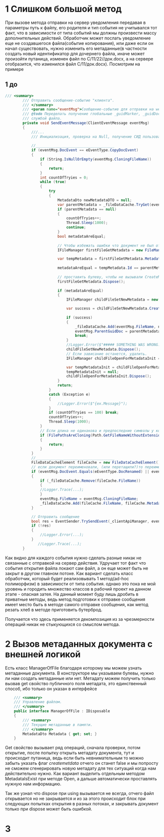 ﻿# 1 Слишком большой метод

При вызове метода отправки на сервер уведомления передавая в параметры путь к файлу, его родителя и тип события не учитывался тот факт, что в зависимости от типа событий мы должны произвести массу дополнительных действий. Обработчик может послать уведомление еще не создавшегося файла(событие копирования), или даже если он начал существовать, нужно изменить его метаданные(в частности создать новый идентификатор для дочернего файла, иначе может произойти путаница, изменен файл по  С/11/22//док.docx, а на сервере отобразится, что изменился файл С/11/док.docx).
Посмотрим на примере
## 1 до
```cs
/// <summary>
        /// Отправить сообщение-событие "клиента".
        /// </summary>
        /// <param name="eventMsg">Сообщение-событие для отправки на web сервер клиента.</param>
        /// @todo Переделать получение глобальные _guidMarker, _guidDoc, _usernameDoc для которых нет открытия
        /// службой файла.
        private void SendEventMessage(ClientEventMessage eventMsg)
        {
	        ///...
            /// Инициализация, проверка на Null, получение СИД пользователя.
            
            //____________________________________
            if (eventMsg.DocEvent == eEventType.CopyDocEvent)
            {
                if (String.IsNullOrEmpty(eventMsg.CloningFileName))
                {
                    return;
                }
                int countOfTryies = 0;
                while (true)
                {
                    try
                    {
                        MetadataDto newMetadataDTO = null;
                        var parentMetadata = _fileDataCache.TryGet(eventMsg.CloningFileName);
                        if (parentMetadata == null)
                        {
                            countOfTryies++;
                            Thread.Sleep(1000);
                            continue;
                        }
                        bool metadataAreEqual;
                        
                        // Чтобы избежать ошибки что документ не был открыт, открываем документ.
                        IFileManager firstFileGetMetadata = new FileManager(eventMsg.FileName, eventMsg.Context, needSaveToFile: true, needCreatePublicMarker: true);

                        var tempMetadata = firstFileGetMetadata.Metadata;
                        
                        metadataAreEqual = tempMetadata.Id == parentMetadata.Metadata.Id;
                        
                        // проставить булеву, чтобы не вызывали CreateMetadataForChild.
                        firstFileGetMetadata.Dispose();
                        
                        if (metadataAreEqual)
                        {
                            IFileManager childFileSetNewMetadata = new FileManager(eventMsg.FileName, eventMsg.Context, needSaveToFile: true, needCreatePublicMarker: true);

                            var success = childFileSetNewMetadata.CreateMetadataForChild(parentMetadata.Metadata.Guid, parentMetadata.Metadata.Marker, out newMetadataDTO);
                            
                            if (success)
                            {
                                _fileDataCache.Add(eventMsg.FileName, newMetadataDTO);
                                eventMsg.ParentGuidDoc = parentMetadata.Metadata.Guid;
                                break;
                            }
                            //Logger.Error($"##### SOMETHING WAS WRONG.");
                            childFileSetNewMetadata.Dispose();
                            // Если зависание останется, удалить.
                            IFileManager childFileOpenForMetadataInit = new FileManager(eventMsg.FileName, eventMsg.Context, needSaveToFile: true, needCreatePublicMarker: true);

                            var tempMetadataInit = childFileOpenForMetadataInit.Metadata;
                            tempMetadataInit = null;
                            childFileOpenForMetadataInit.Dispose();
                        }
                        return;
                    }
                    catch (Exception e)
                    {
	                    //Logger.Error($"{ex.Message}");
                    }
                    if (countOfTryies == 100) break;
                    countOfTryies++;
                    Thread.Sleep(1000);
                }
                // Если длина не одинакова и предпоследние символы у копируемого (N), а у исходного последние символы копия, то пропускаем отправку сообщения.
                if (FilePathsAreCloning(Path.GetFileNameWithoutExtension(eventMsg.CloningFileName), Path.GetFileNameWithoutExtension(eventMsg.FileName)))
                {
                    return;
                }
            }
            //____________________________________
            FileDataCacheElement fileCache = new FileDataCacheElement();
            // если документ переименовали, (или перетащили?)то переименуем перед отправкой.
            if (eventMsg.DocEvent.Equals(eEventType.DocRenamed) || eventMsg.DocEvent.Equals(eEventType.DocMoved))
            {
                if (_fileDataCache.Remove(fileCache.FileName))
                {
                //Logger.Trace(...);
                }
                eventMsg.FileName = eventMsg.CloningFileName;
                _fileDataCache.Add(fileCache.FileName, fileCache.Metadata);
            }

            // Отправить сообщение
            bool res = EventSender.TrySendEvent(_clientApiManager, eventMsg);
            if (!res)
            {
                //Logger.Error(...);
            }
               //Logger.Trace(...);
        }
```

Как видно для каждого события нужно сделать разные никак не связанные с отправкой на сервер действия. Удручает тот факт что события открытия файла локают сам файл, а он еще может быть не закрыт в другом главном потоке.
Как вариант сделать класс обработчик, который будет реализовывать 1 метод(ad-hoc полиморфизм)  в зависимости от типа события. однако это пока не мой уровень и городить множество классов в рабочий проект на данном этапе - опасная затея.
На данный момент буду лишь дробить в приватные методы, ведь метод подготовки к отправке сообщения имеет место быть в методе самого отправке сообщения, как метод резать хлеб в методе приготовить бутерброд.

Получается что здесь применяется декомпозиция из за чрезмерности операций никак не стыкующихся со смыслом метода.
# 2 Вызов метаданных документа с внешней логикой
Есть класс ManagerOfFile благодаря которому мы можем узнать метаданные документа. В конструкторе мы указываем булевы, нужно ли нам создать метаданные или нет. Метадату можем получить только вызвав get свойство публичного поля метадата, это единственный способ, ибо только он указан в интерфейсе 
```cs
	/// <summary>
    /// Управление файлом.
    /// </summary>
    public interface ManagerOfFile : IDisposable
    {
        /// <summary>
        /// Текущие метаданные в памяти.
        /// </summary>
        MetadataDto Metadata { get; set; }
    }
```
Get свойство вызывает ряд операций, сначала проверки, потом открытие, после попытку открыть метадату документа, тут и происходит путаница, ведь если быть невнимательным то можно забыть указать флаг _createmetdata_ отчего он станет false и мы попросту не сможем сгенерировать новую метадату для тех ситуаций когда нам действительно нужно. Как вариант выделить отдельным методом MetadataIsExist при методе Open, а дальше автоматически проставлять нужную нам информацию.

Так же узнал что dispose при using вызывается не всегда, отчего файл открывается но не закрывается и из за этого происходит блок при следующих попытках открытия в разных потоках, и закрывать документ только при dispose может быть ошибкой.

# 3 